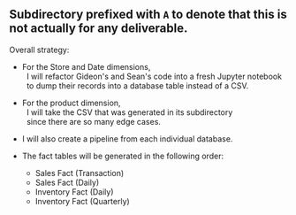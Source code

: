 ## Subdirectory prefixed with `A` to denote that this is not actually for any deliverable.

Overall strategy:
- For the Store and Date dimensions,  
    &nbsp;  I will refactor Gideon's and Sean's code into a fresh Jupyter notebook  
    &nbsp;  to dump their records into a database table instead of a CSV.

- For the product dimension,  
    &nbsp;  I will take the CSV that was generated in its subdirectory  
    &nbsp;  since there are so many edge cases.

- I will also create a pipeline from each individual database.

- The fact tables will be generated in the following order:
  - Sales Fact (Transaction)
  - Sales Fact (Daily)
  - Inventory Fact (Daily)
  - Inventory Fact (Quarterly)